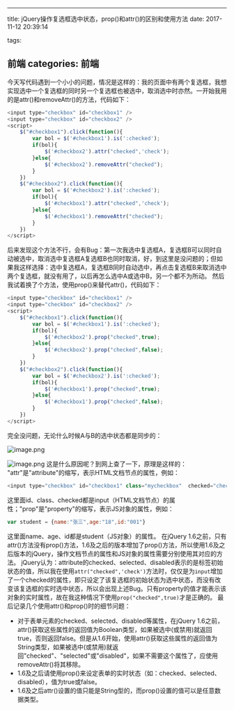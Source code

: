 ﻿---

title: jQuery操作复选框选中状态，prop()和attr()的区别和使用方法
date: 2017-11-12 20:39:14

tags:

 前端
categories:
 前端
---
今天写代码遇到一个小小的问题，情况是这样的：我的页面中有两个复选框，我想实现选中一个复选框的同时另一个复选框也被选中，取消选中时亦然。一开始我用的是attr()和removeAttr()的方法，代码如下：
``` javascript
<input type="checkbox" id="checkbox1" />
<input type="checkbox" id="checkbox2" />
<script>
    $("#checkbox1").click(function(){
        var bol = $('#checkbox1').is(':checked');
        if(bol){
            $('#checkbox2').attr("checked",'check');
        }else{
            $('#checkbox2').removeAttr("checked");
        }
    })
    $("#checkbox2").click(function(){
        var bol = $('#checkbox2').is(':checked');
        if(bol){
            $('#checkbox1').attr("checked",'check');
        }else{
            $('#checkbox1').removeAttr("checked");
        }
    })
</script>
```
后来发现这个方法不行，会有Bug：第一次我选中复选框A，复选框B可以同时自动被选中，取消选中复选框A复选框B也同时取消，好，到这里是没问题的；但如果我这样选择：选中复选框A，复选框B同时自动选中，再点击复选框B来取消选中两个复选框，就没有用了，以后再怎么选中A或选中B，另一个都不为所动。
然后我试着换了个方法，使用prop()来替代attr()，代码如下：
```javascript
<input type="checkbox" id="checkbox1" />
<input type="checkbox" id="checkbox2" />
<script>
    $("#checkbox1").click(function(){
        var bol = $('#checkbox1').is(':checked');
        if(bol){
            $('#checkbox2').prop("checked",true);
        }else{
            $('#checkbox2').prop("checked",false);
        }
    })
    $("#checkbox2").click(function(){
        var bol = $('#checkbox2').is(':checked');
        if(bol){
            $('#checkbox1').prop("checked",true);
        }else{
            $('#checkbox1').prop("checked",false);
        }
    })
</script>
```
完全没问题，无论什么时候A与B的选中状态都是同步的：

![image.png](/img/4853241-885d46e82a739b3b.png)

![image.png](/img/4853241-407375939f788682.png)
这是什么原因呢？到网上查了一下，原理是这样的：
"attr"是"attribute"的缩写，表示HTML文档节点的属性，例如：
```javascript
<input type="checkbox" id="checkbox1" class="mycheckbox"  checked="checked" />
```
这里面id、class、checked都是input（HTML文档节点）的属性；"prop"是"property"的缩写，表示JS对象的属性，例如：
```javascript
var student = {name:"张三",age:"18",id:"001"}
```
这里面name、age、id都是student（JS对象）的属性。
在jQuery 1.6之前，只有attr()方法没有prop()方法，1.6及之后的版本增加了prop()方法，所以使用1.6及之后版本的jQuery，操作文档节点的属性和JS对象的属性需要分别使用其对应的方法。
jQuery认为：attribute的checked、selected、disabled表示的是标签初始状态的值，所以我在使用`attr("checked",'check')`方法时，仅仅是为`input`增加了一个checked的属性，即只设定了该复选框的初始状态为选中状态，而没有改变该复选框的实时选中状态，所以会出现上述Bug。只有property的值才能表示该对象的实时属性，故在我这种情况下使用`prop("checked",true)`才是正确的。
最后记录几个使用attr()和prop()时的细节问题：
* 对于表单元素的checked、selected、disabled等属性，在jQuery 1.6之前，attr()获取这些属性的返回值为Boolean类型，如果被选中(或禁用)就返回true，否则返回false。但是从1.6开始，使用attr()获取这些属性的返回值为String类型，如果被选中(或禁用)就返回"checked"、"selected"或"disabled"，如果不需要这个属性了，应使用removeAttr()将其移除。
* 1.6及之后请使用prop()来设定表单的实时状态（如：checked、selected、disabled），值为true或false。
* 1.6及之后attr()设置的值只能是String型的，而prop()设置的值可以是任意数据类型。